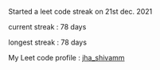 Started a leet code streak on 21st dec. 2021

current streak : 78 days

longest streak : 78 days

My Leet code profile : [jha_shivamm](https://leetcode.com/jha_shivamm/)


